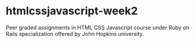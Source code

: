 # htmlcssjavascript-week2
Peer graded assignments in HTML CSS Javascript course under Ruby on Rails specialization offered by John Hopkins university.
